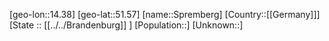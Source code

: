 ﻿---
location: [51.57,14.38]
type: City
tags:
- geo/City


SpocWebEntityId: 34420
isDeleted: false
confidential: public

---
[geo-lon::14.38]
[geo-lat::51.57]
[name::Spremberg]
[Country::[[Germany]]]
[State :: [[../../Brandenburg]] ]
[Population::]
[Unknown::]

